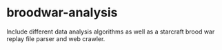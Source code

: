 broodwar-analysis
=================
Include different data analysis algorithms as well as a starcraft brood war replay file parser and web crawler.
